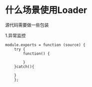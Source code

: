 # 什么场景使用Loader
源代码需要做一些包装

1.异常监控

```
module.exports = function (source) {
    try {
        function() {

        }
    }catch(){

    }
    };
```
